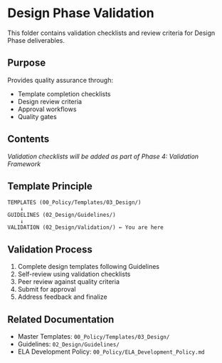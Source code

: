 # Design Phase Validation

This folder contains validation checklists and review criteria for Design Phase deliverables.

## Purpose

Provides quality assurance through:
- Template completion checklists
- Design review criteria
- Approval workflows
- Quality gates

## Contents

*Validation checklists will be added as part of Phase 4: Validation Framework*

## Template Principle

```
TEMPLATES (00_Policy/Templates/03_Design/)
    ↓
GUIDELINES (02_Design/Guidelines/)
    ↓
VALIDATION (02_Design/Validation/) ← You are here
```

## Validation Process

1. Complete design templates following Guidelines
2. Self-review using validation checklists
3. Peer review against quality criteria
4. Submit for approval
5. Address feedback and finalize

## Related Documentation

- Master Templates: `00_Policy/Templates/03_Design/`
- Guidelines: `02_Design/Guidelines/`
- ELA Development Policy: `00_Policy/ELA_Development_Policy.md`
